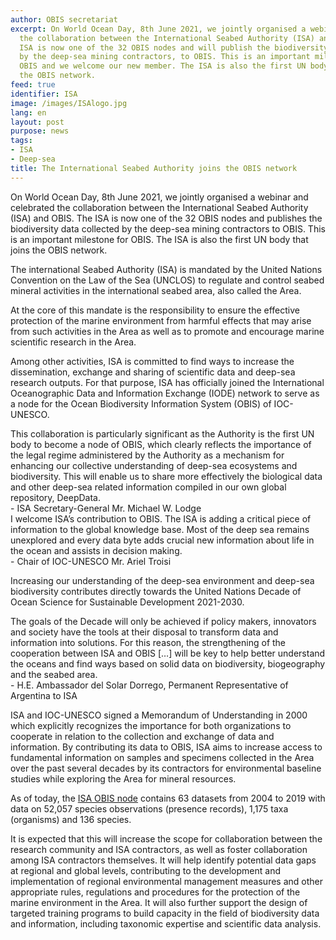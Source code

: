 ```yaml
---
author: OBIS secretariat
excerpt: On World Ocean Day, 8th June 2021, we jointly organised a webinar and celebrated
  the collaboration between the International Seabed Authority (ISA) and OBIS. The
  ISA is now one of the 32 OBIS nodes and will publish the biodiversity data collected
  by the deep-sea mining contractors, to OBIS. This is an important milestone for
  OBIS and we welcome our new member. The ISA is also the first UN body that joins
  the OBIS network.
feed: true
identifier: ISA
image: /images/ISAlogo.jpg
lang: en
layout: post
purpose: news
tags:
- ISA
- Deep-sea
title: The International Seabed Authority joins the OBIS network
---
```


On World Ocean Day, 8th June 2021, we jointly organised a webinar and celebrated the collaboration between the International Seabed Authority (ISA) and OBIS. The ISA is now one of the 32 OBIS nodes and publishes the biodiversity data collected by the deep-sea mining contractors to OBIS. This is an important milestone for OBIS. The ISA is also the first UN body that joins the OBIS network.  

The international Seabed Authority (ISA) is mandated by the United Nations Convention on the Law of the Sea (UNCLOS) to regulate and control seabed mineral activities in the international seabed area, also called the Area.

At the core of this mandate is the responsibility to ensure the effective protection of the marine environment from harmful effects that may arise from such activities in the Area as well as to promote and encourage marine scientific research in the Area.

Among other activities, ISA is committed to find ways to increase the dissemination, exchange and sharing of scientific data and deep-sea research outputs. For that purpose, ISA has officially joined the International Oceanographic Data and Information Exchange (IODE) network to serve as a node for the Ocean Biodiversity Information System (OBIS) of IOC-UNESCO.

<div class="post-quote">
This collaboration is particularly significant as the Authority is the first UN body to become a node of OBIS, which clearly reflects the importance of the legal regime administered by the Authority as a mechanism for enhancing our collective understanding of deep-sea ecosystems and biodiversity. This will enable us to share more effectively the biological data and other deep-sea related information compiled in our own global repository, DeepData.
<div class="post-quote-author">- ISA Secretary-General Mr. Michael W. Lodge</div>
</div>

<div class="post-quote">
I welcome ISA’s contribution to OBIS. The ISA is adding a critical piece of information to the global knowledge base. Most of the deep sea remains unexplored and every data byte adds crucial new information about life in the ocean and assists in decision making.
<div class="post-quote-author">- Chair of IOC-UNESCO Mr. Ariel Troisi</div>
</div>
  
Increasing our understanding of the deep-sea environment and deep-sea biodiversity contributes directly towards the United Nations Decade of Ocean Science for Sustainable Development 2021-2030.

<div class="post-quote">
The goals of the Decade will only be achieved if policy makers, innovators and society have the tools at their disposal to transform data and information into solutions. For this reason, the strengthening of the cooperation between ISA and OBIS […] will be key to help better understand the oceans and find ways based on solid data on biodiversity, biogeography and the seabed area.
  <div class="post-quote-author">- H.E. Ambassador del Solar Dorrego, Permanent Representative of Argentina to ISA</div>
</div>

ISA and IOC-UNESCO signed a Memorandum of Understanding in 2000 which explicitly recognizes the importance for both organizations to cooperate in relation to the collection and exchange of data and information. By contributing its data to OBIS, ISA aims to increase access to fundamental information on samples and specimens collected in the Area over the past several decades by its contractors for environmental baseline studies while exploring the Area for mineral resources.

As of today, the [ISA OBIS node](https://obis.org/node/9d2d95be-32eb-4d81-8911-32cb8bc641c8) contains 63 datasets from 2004 to 2019 with data on 52,057 species observations (presence records), 1,175 taxa (organisms) and 136 species.

It is expected that this will increase the scope for collaboration between the research community and ISA contractors, as well as foster collaboration among ISA contractors themselves. It will help identify potential data gaps at regional and global levels, contributing to the development and implementation of regional environmental management measures and other appropriate rules, regulations and procedures for the protection of the marine environment in the Area.  It will also further support the design of targeted training programs to build capacity in the field of biodiversity data and information, including taxonomic expertise and scientific data analysis.